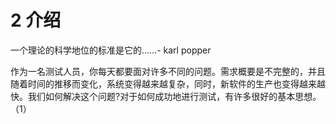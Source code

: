 # 2 介绍

一个理论的科学地位的标准是它的……- karl popper

作为一名测试人员，你每天都要面对许多不同的问题。需求概要是不完整的，并且随着时间的推移而变化，系统变得越来越复杂，同时，新软件的生产也变得越来越快。我们如何解决这个问题?对于如何成功地进行测试，有许多很好的基本思想。（1）


